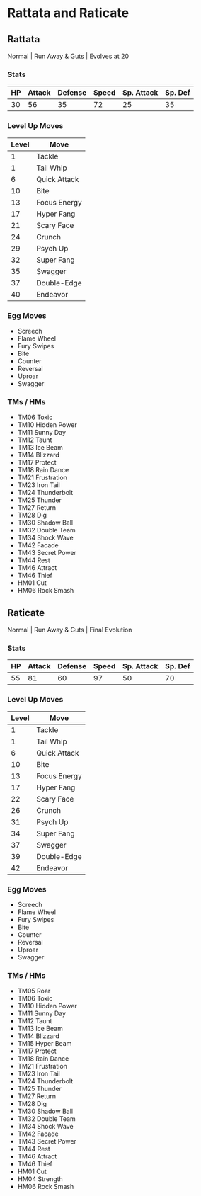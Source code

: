 # Rattata and Raticate

## Rattata
Normal | Run Away & Guts | Evolves at 20

### Stats
| HP | Attack | Defense | Speed | Sp. Attack | Sp. Def |
|--|--|--|--|--|--|
| 30 | 56 | 35 | 72 | 25 | 35 |

### Level Up Moves
| Level | Move |
|--|--|
| 1 | Tackle |
| 1 | Tail Whip |
| 6 | Quick Attack |
| 10 | Bite |
| 13 | Focus Energy |
| 17 | Hyper Fang |
| 21 | Scary Face |
| 24 | Crunch |
| 29 | Psych Up |
| 32 | Super Fang |
| 35 | Swagger |
| 37 | Double-Edge |
| 40 | Endeavor |

### Egg Moves
 - Screech
 - Flame Wheel
 - Fury Swipes
 - Bite
 - Counter
 - Reversal
 - Uproar
 - Swagger

### TMs / HMs
 - TM06 Toxic
 - TM10 Hidden Power
 - TM11 Sunny Day
 - TM12 Taunt
 - TM13 Ice Beam
 - TM14 Blizzard
 - TM17 Protect
 - TM18 Rain Dance
 - TM21 Frustration
 - TM23 Iron Tail
 - TM24 Thunderbolt
 - TM25 Thunder
 - TM27 Return
 - TM28 Dig
 - TM30 Shadow Ball
 - TM32 Double Team
 - TM34 Shock Wave
 - TM42 Facade
 - TM43 Secret Power
 - TM44 Rest
 - TM46 Attract
 - TM46 Thief
 - HM01 Cut
 - HM06 Rock Smash

## Raticate
Normal | Run Away & Guts | Final Evolution

### Stats
| HP | Attack | Defense | Speed | Sp. Attack | Sp. Def |
|--|--|--|--|--|--|
| 55 | 81 | 60 | 97 | 50 | 70 |

### Level Up Moves
| Level | Move |
|--|--|
| 1 | Tackle |
| 1 | Tail Whip |
| 6 | Quick Attack |
| 10 | Bite |
| 13 | Focus Energy |
| 17 | Hyper Fang |
| 22 | Scary Face |
| 26 | Crunch |
| 31 | Psych Up |
| 34 | Super Fang |
| 37 | Swagger |
| 39 | Double-Edge |
| 42 | Endeavor |

### Egg Moves
 - Screech
 - Flame Wheel
 - Fury Swipes
 - Bite
 - Counter
 - Reversal
 - Uproar
 - Swagger

### TMs / HMs
 - TM05 Roar
 - TM06 Toxic
 - TM10 Hidden Power
 - TM11 Sunny Day
 - TM12 Taunt
 - TM13 Ice Beam
 - TM14 Blizzard
 - TM15 Hyper Beam
 - TM17 Protect
 - TM18 Rain Dance
 - TM21 Frustration
 - TM23 Iron Tail
 - TM24 Thunderbolt
 - TM25 Thunder
 - TM27 Return
 - TM28 Dig
 - TM30 Shadow Ball
 - TM32 Double Team
 - TM34 Shock Wave
 - TM42 Facade
 - TM43 Secret Power
 - TM44 Rest
 - TM46 Attract
 - TM46 Thief
 - HM01 Cut
 - HM04 Strength
 - HM06 Rock Smash